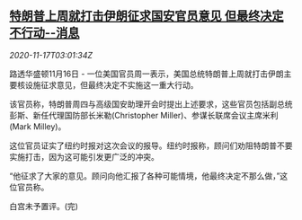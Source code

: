 <!--1605583400000-->
[特朗普上周就打击伊朗征求国安官员意见 但最终决定不行动--消息](https://cn.reuters.com/article/trump-iran-sources-1116-mon-idCNKBS27X09C)
------

<div><i>2020-11-17T03:01:34Z</i></div><p>路透华盛顿11月16日 - 一位美国官员周一表示，美国总统特朗普上周就打击伊朗主要核设施征求意见，但最终决定不实施这一重大行动。</p><p>该官员称，特朗普周四与高级国安助理开会时提出上述要求，这些官员包括副总统彭斯、新任代理国防部长米勒(Christopher Miller)、参谋长联席会议主席米利(Mark Milley)。</p><p>这位官员证实了纽约时报对这次会议的报导。纽约时报称，顾问们劝阻特朗普不要实施打击，因为这可能引发更广泛的冲突。</p><p>“他征求了大家的意见。顾问向他汇报了各种可能情境，他最终决定不那么做，”这位官员称。</p><p>白宫未予置评。(完)</p>
